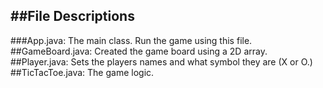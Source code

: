 ##File Descriptions
-------------------
###App.java: 
The main class. Run the game using this file. 
##GameBoard.java: 
Created the game board using a 2D array.
##Player.java:
Sets the players names and what symbol they are (X or O.)
##TicTacToe.java:
The game logic. 
